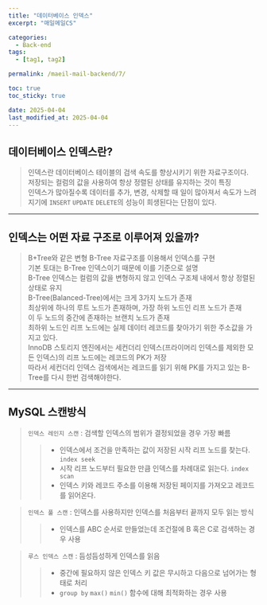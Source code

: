 ```yaml
---
title: "데이터베이스 인덱스"
excerpt: "매일메일CS"

categories:
  - Back-end
tags:
  - [tag1, tag2]

permalink: /maeil-mail-backend/7/

toc: true
toc_sticky: true

date: 2025-04-04
last_modified_at: 2025-04-04
---
```


## 데이터베이스 인덱스란?

> 인덱스란 데이터베이스 테이블의 검색 속도를 향상시키기 위한 자료구조이다.   
> 저장되는 컬럼의 값을 사용하여 항상 정렬된 상태를 유지하는 것이 특징   
> 인덱스가 많아질수록 데이터를 추가, 변경, 삭제할 때 일이 많아져서 속도가 느려지기에 `INSERT` `UPDATE` `DELETE`의 성능이 희생된다는 단점이 있다.

***

## 인덱스는 어떤 자료 구조로 이루어져 있을까?

> B+Tree와 같은 변형 B-Tree 자료구조를 이용해서 인덱스를 구현   
> 기본 토대는 B-Tree 인덱스이기 때문에 이를 기준으로 설명   
> B-Tree 인덱스는 컬럼의 값을 변형하지 않고 인덱스 구조체 내에서 항상 정렬된 상태로 유지   
> B-Tree(Balanced-Tree)에서는 크게 3가지 노드가 존재    
> 최상위에 하나의 루트 노드가 존재하며, 가장 하위 노드인 리프 노드가 존재   
> 이 두 노드의 중간에 존재하는 브랜치 노드가 존재   
> 최하위 노드인 리프 노드에는 실제 데이터 레코드를 찾아가기 위한 주소값을 가지고 있다.    
> InnoDB 스토리지 엔진에서는 세컨더리 인덱스(프라이머리 인덱스를 제외한 모든 인덱스)의 리프 노드에는 레코드의 PK가 저장   
> 따라서 세컨더리 인덱스 검색에서는 레코드를 읽기 위해 PK를 가지고 있는 B-Tree를 다시 한번 검색해야한다.

***

## MySQL 스캔방식

> `인덱스 레인지 스캔` : 검색할 인덱스의 범위가 결정되었을 경우 가장 빠름
>> * 인덱스에서 조건을 만족하는 값이 저장된 시작 리프 노드를 찾는다. `index seek`
>> * 시작 리프 노드부터 필요한 만큼 인덱스를 차례대로 읽는다. `index scan`
>> * 인덱스 키와 레코드 주소를 이용해 저장된 페이지를 가져오고 레코드를 읽어온다.  
>>

> `인덱스 풀 스캔` : 인덱스를 사용하지만 인덱스를 처음부터 끝까지 모두 읽는 방식
>> * 인덱스를 ABC 순서로 만들었는데 조건절에 B 혹은 C로 검색하는 경우 사용
>> 

> `루스 인덱스 스캔` : 듬성듬성하게 인덱스를 읽음
>> * 중간에 필요하지 않은 인덱스 키 값은 무시하고 다음으로 넘어가는 형태로 처리
>> * `group by` `max()` `min()` 함수에 대해 최적화하는 경우 사용